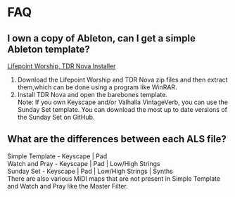 # FAQ

## I own a copy of Ableton, can I get a simple Ableton template?
[Lifepoint Worship, TDR Nova Installer](https://drive.google.com/drive/folders/1jJN-qyA5rMhLA7nEroSKO5HGmZpZfD81?usp=sharing)
1) Download the Lifepoint Worship and TDR Nova zip files and then extract them,which can be done using a program like WinRAR.<br/>
2) Install TDR Nova and open the barebones template. <br/>
Note: If you own Keyscape and/or Valhalla VintageVerb, you can use the Sunday Set template. You can download the most up to date versions of the Sunday Set on GitHub. <br/>


## What are the differences between each ALS file?
Simple Template - Keyscape | Pad<br/>
Watch and Pray - Keyscape | Pad | Low/High Strings<br/>
Sunday Set - Keyscape | Pad | Low/High Strings | Synths<br/>
There are also various MIDI maps that are not present in Simple Template and Watch and Pray like the Master Filter.
